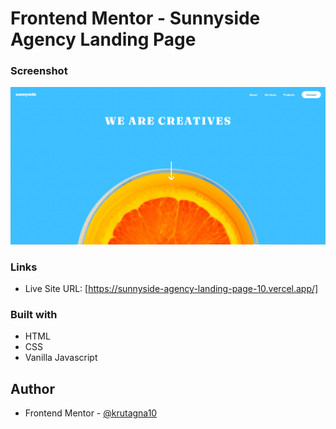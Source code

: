 # Frontend Mentor - Sunnyside Agency Landing Page

### Screenshot

![](screenshot/Screenshot%20.png)

### Links

- Live Site URL: [https://sunnyside-agency-landing-page-10.vercel.app/]

### Built with

- HTML
- CSS
- Vanilla Javascript

## Author
- Frontend Mentor - [@krutagna10](https://www.frontendmentor.io/profile/krutagna10)






